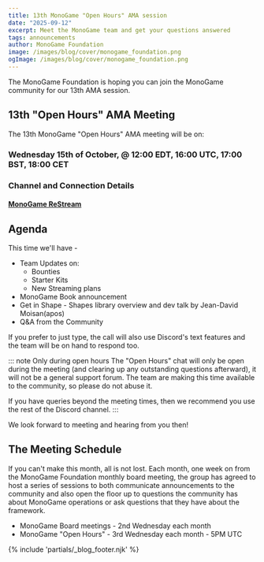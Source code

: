 ```yaml
---
title: 13th MonoGame "Open Hours" AMA session
date: "2025-09-12"
excerpt: Meet the MonoGame team and get your questions answered
tags: announcements
author: MonoGame Foundation
image: /images/blog/cover/monogame_foundation.png
ogImage: /images/blog/cover/monogame_foundation.png
---
```


The MonoGame Foundation is hoping you can join the MonoGame community for our 13th AMA session.

## 13th "Open Hours" AMA Meeting

The 13th MonoGame "Open Hours" AMA meeting will be on:

### Wednesday 15th of October, @ 12:00 EDT, 16:00 UTC, 17:00 BST, 18:00 CET

### Channel and Connection Details

#### [MonoGame ReStream](https://studio.restream.io/efo-zckr-xoe)


## Agenda

This time we'll have -

* Team Updates on:
  * Bounties
  * Starter Kits
  * New Streaming plans
* MonoGame Book announcement
* Get in Shape - Shapes library overview and dev talk​ by Jean-David Moisan(apos) ​
* Q&A from the Community

If you prefer to just type, the call will also use Discord's text features and the team will be on hand to respond too.

::: note Only during open hours
The "Open Hours" chat will only be open during the meeting (and clearing up any outstanding questions afterward), it will not be a general support forum.  The team are making this time available to the community, so please do not abuse it.

If you have queries beyond the meeting times, then we recommend you use the rest of the Discord channel.
:::

We look forward to meeting and hearing from you then!

## The Meeting Schedule

If you can't make this month, all is not lost. Each month, one week on from the MonoGame Foundation monthly board meeting, the group has agreed to host a series of sessions to both communicate announcements to the community and also open the floor up to questions the community has about MonoGame operations or ask questions that they have about the framework.

* MonoGame Board meetings - 2nd Wednesday each month
* MonoGame "Open Hours" - 3rd Wednesday each month - 5PM UTC

{% include 'partials/_blog_footer.njk' %}

